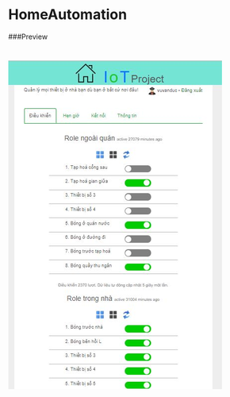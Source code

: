 # HomeAutomation

###Preview

![wallpaper](https://github.com/Hercules2404/HomeAutomation/blob/master/homepreview.JPG)
=======
